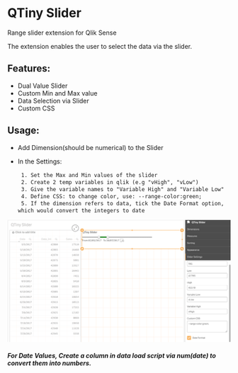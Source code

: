 # QTiny Slider
Range slider extension for Qlik Sense

The extension enables the user to select the data via the slider.
## Features:
  * Dual Value Slider
  * Custom Min and Max value
  * Data Selection via Slider 
  * Custom CSS

## Usage:
* Add Dimension(should be numerical) to the Slider
* In the Settings:
           
       1. Set the Max and Min values of the slider
       2. Create 2 temp variables in qlik (e.g "vHigh", "vLow")
       3. Give the variable names to "Variable High" and "Variable Low"
       4. Define CSS: to change color, use: --range-color:green;
       5. If the dimension refers to data, tick the Date Format option, which would convert the integers to date
![alt text](https://github.com/nfire11/QTiny_Slider/blob/master/sample1.png "Sample")
##### For Date Values, Create a column in data load script via num(date) to convert them into numbers.

